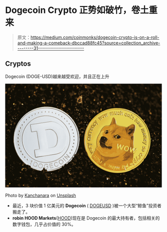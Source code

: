 # Dogecoin Crypto 正势如破竹，卷土重来

> 原文：<https://medium.com/coinmonks/dogecoin-crypto-is-on-a-roll-and-making-a-comeback-dbccad88fc45?source=collection_archive---------31----------------------->

## Cryptos

Dogecoin (DOGE-USD)越来越受欢迎，并且正在上升

![](img/4349df42789bbb4a0fe925639f90414b.png)

Photo by [Kanchanara](https://unsplash.com/@kanchanara?utm_source=unsplash&utm_medium=referral&utm_content=creditCopyText) on [Unsplash](https://unsplash.com/s/photos/dogecoin?utm_source=unsplash&utm_medium=referral&utm_content=creditCopyText)

*   最近，3 块价值 1 亿美元的 **Dogecoin** ( [DOGEUSD](https://www.barchart.com/crypto/quotes/%5EDOGEUSD/overview) )被一个大型“鲸鱼”投资者搬走了。
*   **robin HOOD Markets**([HOOD](https://www.barchart.com/stocks/quotes/HOOD/overview))现在是 Dogecoin 的最大持有者，包括相关的数字钱包，几乎占价值的 30%。